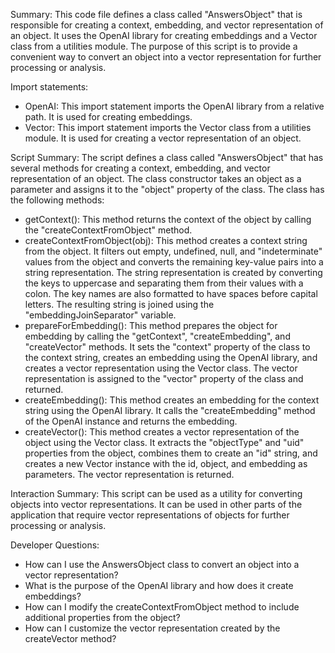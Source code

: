 Summary:
This code file defines a class called "AnswersObject" that is responsible for creating a context, embedding, and vector representation of an object. It uses the OpenAI library for creating embeddings and a Vector class from a utilities module. The purpose of this script is to provide a convenient way to convert an object into a vector representation for further processing or analysis.

Import statements:
- OpenAI: This import statement imports the OpenAI library from a relative path. It is used for creating embeddings.
- Vector: This import statement imports the Vector class from a utilities module. It is used for creating a vector representation of an object.

Script Summary:
The script defines a class called "AnswersObject" that has several methods for creating a context, embedding, and vector representation of an object. The class constructor takes an object as a parameter and assigns it to the "object" property of the class. The class has the following methods:
- getContext(): This method returns the context of the object by calling the "createContextFromObject" method.
- createContextFromObject(obj): This method creates a context string from the object. It filters out empty, undefined, null, and "indeterminate" values from the object and converts the remaining key-value pairs into a string representation. The string representation is created by converting the keys to uppercase and separating them from their values with a colon. The key names are also formatted to have spaces before capital letters. The resulting string is joined using the "embeddingJoinSeparator" variable.
- prepareForEmbedding(): This method prepares the object for embedding by calling the "getContext", "createEmbedding", and "createVector" methods. It sets the "context" property of the class to the context string, creates an embedding using the OpenAI library, and creates a vector representation using the Vector class. The vector representation is assigned to the "vector" property of the class and returned.
- createEmbedding(): This method creates an embedding for the context string using the OpenAI library. It calls the "createEmbedding" method of the OpenAI instance and returns the embedding.
- createVector(): This method creates a vector representation of the object using the Vector class. It extracts the "objectType" and "uid" properties from the object, combines them to create an "id" string, and creates a new Vector instance with the id, object, and embedding as parameters. The vector representation is returned.

Interaction Summary:
This script can be used as a utility for converting objects into vector representations. It can be used in other parts of the application that require vector representations of objects for further processing or analysis.

Developer Questions:
- How can I use the AnswersObject class to convert an object into a vector representation?
- What is the purpose of the OpenAI library and how does it create embeddings?
- How can I modify the createContextFromObject method to include additional properties from the object?
- How can I customize the vector representation created by the createVector method?